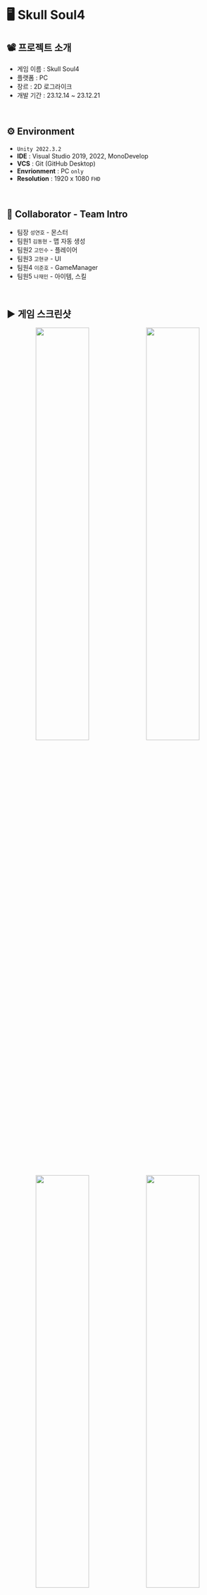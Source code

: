# 🖥️ Skull Soul4

## 📽️ 프로젝트 소개
 - 게임 이름 : Skull Soul4
 - 플랫폼 : PC
 - 장르 : 2D 로그라이크
 - 개발 기간 : 23.12.14 ~ 23.12.21
<br/>

## ⚙️ Environment
- `Unity 2022.3.2`
- **IDE** : Visual Studio 2019, 2022, MonoDevelop
- **VCS** : Git (GitHub Desktop)
- **Envrionment** : PC `only`
- **Resolution** :	1920 x 1080 `FHD`
<br/>

## 👤 Collaborator - Team Intro
- 팀장  `성연호` - 몬스터
- 팀원1 `김동현` - 맵 자동 생성
- 팀원2 `고민수` - 플레이어
- 팀원3 `고현규` - UI
- 팀원4 `이준호` - GameManager
- 팀원5 `나재민` - 아이템, 스킬
<br/>

## ▶️ 게임 스크린샷
<p align="center">
  <img src="https://github.com/gusrb0296/RogueLike/assets/149379194/d0d27cc1-c6cc-4eac-9e7b-b7318f62011b" width="49%"/>
  <img src="https://github.com/gusrb0296/RogueLike/assets/149379194/22aa9a76-cfab-4c94-bb30-7d112db408c6" width="49%"/>
</p>
<p align="center">
  <img src="https://github.com/gusrb0296/RogueLike/assets/149379194/5df9b6bc-7749-419b-af46-381029da1bd7" width="49%"/>
  <img src="https://github.com/gusrb0296/RogueLike/assets/149379194/8241f9e5-5444-4e26-94ec-926bb30ba1ec" width="49%"/>
</p>
<p align="center">
  <img src="https://github.com/gusrb0296/RogueLike/assets/149379194/0d664d37-db47-4fc0-b588-7a0ad72db896" width="49%"/>
  <img src="https://github.com/gusrb0296/RogueLike/assets/149379194/8d981c75-96af-4cab-a6f3-aab2d8acfebe" width="49%"/>
</p>
<p align="center">
  <img src="https://github.com/gusrb0296/RogueLike/assets/149379194/ab7b2841-b101-4147-9646-f059d381bc17" width="49%"/>
  <img src="https://github.com/gusrb0296/RogueLike/assets/149379194/cc58fc1c-b94e-43ef-a821-d326926ae1b0" width="49%"/>
</p>
<br/>

## ✏️ 구현 기능

### 1. 스킬 아이템 구현
<img src="https://github.com/JaeMinNa/Ocean_Bloom/assets/149379194/0935979e-6a46-40a4-9ede-ce4098a92469" width="50%"/>

- 아이템을 먹으면 스킬이 활성화되고 스킬을 사용할 수 있도록 구현
- 단축키를 누르면 스킬 프리팹을 생성해서 좌 또는 우로 움직이도록 구현
<br/>

### 2. 포션 아이템 구현
<img src="https://github.com/JaeMinNa/Ocean_Bloom/assets/149379194/4e703166-ce89-4d45-b84e-2e95311970da" width="50%"/>

- 각각 아이템을 먹으면 Player의 Power, Speed, AttackSpeed를 일정 시간 동안 상승하도록 구현
<br/>

### 3. 스킬 쿨타임 표시 기능 구현
<img src="https://github.com/JaeMinNa/Ocean_Bloom/assets/149379194/31d9e376-e72f-41f6-b494-d3adbc55a0be" width="50%"/>

- Image Type을 Filled로 변경해서 쿨타임 시간 동안은 이미지가 점차 차는 효과를 코드로 구현
<img src="https://github.com/JaeMinNa/Ocean_Bloom/assets/149379194/ec05403f-c070-4d5f-a96c-6a911b66bbc7" width="50%"/>

```C#
IEnumerator CoolTimeRoutine()
{
    float coolTime = Player.Data.SkillData.SkillCoolTime;
    float timer = 0f;
    while (true)
    {
        timer += Time.deltaTime;
        float per = timer / coolTime;
        _image.fillAmount = per;

        if (timer >= coolTime)
        {
            _image.fillAmount = 1f;
            break;
        }
        yield return null;
    }
}
```
<br/>

### 4. 데미지 표시 구현
<img src="https://github.com/JaeMinNa/Ocean_Bloom/assets/149379194/3d2a5e16-ac68-4483-8ba2-870d7b6e0abe" width="50%"/>

- TextMeshPro-Text로 일반 공격, 스킬 공격 시, 적용 데미지를 Instantiate, Destroy로 구현
<br/>

## 💥 트러블 슈팅

### 1. 스킬 적중 시, 진동 효과 구현
<img src="https://github.com/JaeMinNa/Ocean_Bloom/assets/149379194/4877cc7a-5670-4c25-830b-8cbe80763347" width="50%"/>

#### MainCamera의 position 값 변경으로 카메라 흔들리는 효과 구현
- MainCamera가 Player의 position을 따라가도록 구현해서 어색함
```C#
IEnumerator Shake(float shakeAmount, float shakeTime)
{
    float timer = 0;
    while (timer <= shakeTime)
    {
        Camera.main.transform.position 
            = new Vector3 (UnityEngine.Random.insideUnitCircle.x * shakeAmount, UnityEngine.Random.insideUnitCircle.y * shakeAmount, -10);
        timer += Time.deltaTime;
        yield return null;
    }
    Camera.main.transform.position = new Vector3(0, 0, -10);
}
```
#### MainCamera의 rotation 값 변경으로 구현
- position 값을 변경하는 것과 유사한 효과
```C#
IEnumerator Shake(float shakeAmount, float shakeTime)
{
    float timer = 0;
    while (timer <= shakeTime)
    {
        Camera.main.transform.rotation = Quaternion.Euler((Vector3)UnityEngine.Random.insideUnitCircle * shakeAmount);
        timer += Time.deltaTime;
        yield return null;
    }
    Camera.main.transform.rotation = Quaternion.Euler(0f, 0f, 0f);
}
```
<br/>


## 🎮 전체 구현 기능 
1. 랜덤 던전 생성
2. 캐릭터 조작
3. 아이템 수집
4. 몬스터 생성 및 AI
5. 전투 시스템
6. 피해와 체력 관리
7. 보스 전투
8. 퍼마데스
9. 아티팩트 및 효과
10. 레벨업 시스템
11. 사운드 효과 및 음악


### 랜덤 던전 생성
* 맵이 랜덤으로 생성됩니다.
* 시작지점을 중심으로 너비 우선 탐색으로 맵을 새롭게 생성합니다.
* V키를 누르면 맵이 랜덤으로 생성됩니다.
* 맵 중심으로 상하좌우를 가져와서 만들어진 방이면 예외처리하고, 네모형태를 배제하고 일자 형태로 만들기 위해 상하좌우 2개 이상 만들어지면 예외처리 합니다.
* 맵 끝 중 하나를 보스 방으로 생성하고, 또 하나는 레벨업 맵(상점)으로 만들었습니다. 그 외에 다른 맵들은 모두 전투맵으로 만들었습니다.
### 캐릭터 조작
* 좌우 방향키, 스페이스바로 점프 할 수 있습니다.
* Z키를 눌러 공격할 수 있습니다.
* A키를 눌러 스킬을 사용할 수 있습니다.
### 아이템 수집
* 몬스터를 잡으면 Gem 과 일시적 효과 아이템이 드랍됩니다.
* 캐릭터가 해당 아이템에 접촉하면 해당 아이템을 얻을 수 있습니다.
* 던전 룸을 클리어 할 때 마다 스킬 아이템을 얻을 수 있습니다.
* 스킬 아이템은 획득 후 A 버튼을 누르면 사용할 수 있습니다.
### 몬스터 생성 및 AI
* 몬스터가 스폰 위치에 랜덤하게 생성됩니다.
* 주위에 플레이어가 있으면 플레이어르 쫓아오고, 공격합니다.
### 전투 시스템
* 플레이어는 원거리 공격만 가능하고, 발사체가 몬스터에게 맞으면 됩니다.
* 점프 공격이 가능 합니다.
* 스킬 공격은 각자의 공격력과 쿨타임을 가지고 있습니다.
### 피해와 체력 관리
* 캐릭터가 피해를 입으면 일정 시간 동안 무적이 됩니다.
* UI 상에서 체력이 줄어든 만큼 텍스트와 bar가 줄어듭니다.
* 값에 직접 접근하지 않고 DataManager를 Private으로 만들어 내부에서만 접근하고, 내부에 접근할 수 있는 메서드를 GameManager를 통해서 접근합니다.
### 보스 전투
* 보스 맵에 들어가면 보스 방 HP bar가 화면 상단에 나타납니다.
* 보스는 날아다니며, 근접 공격과 원거리 공격을 사용합니다.
* 보스의 전투에서 승리하면 승리 텍스트와 함께 맵 중앙에 포탈이 생성됩니다.
* 포탈로 이동하면 다시 시작 씬으로 돌아가게 됩니다.
### 퍼마데스
* 체력이 모두 소모되면 사망 애니매이션이 나타납니다. 캐릭터는 이동할 수 없으며 Game Over 텍스트가 등장합니다.
* Game Over 텍스트가 등장하면, Enter를 눌렀을 때 메인화면으로 돌아갈 수 있습니다.
### 아티팩트 및 효과
* 몬스터가 드랍한 아이템을 먹으면 효과 지속시간 동안 캐릭터의 몸 색이 변합니다.
* 스킬이 벽에 맞거나, 몬스터에 맞으면 폭발하는 효과가 나타납니다.
* 스킬을 사용하면 쿨타임이 스킬창에 표시됩니다.
### 레벨업 시스템
* 레벨업 맵에 들어가서 NPC와 상호작용 하면 레벨업을 할 수 있습니다.
* 게임 내에서 먹은 Gem을 소모해서 원하는 스탯을 올릴 수 있습니다.
* 올릴 수 있는 스탯은 - 체력 / 공격력 / 이동 속도 / 공격 속도 - 입니다.
### 사운드 효과 및 음악
* 버튼을 누르면 버튼 효과음이 재생됩니다.
* 메인 씬으로 이동하거나, 스타트 씬으로 이동하면 음악이 재생 됩니다
* 전투 방을 이동하면 음악이 재생 됩니다
* 보스 방에 들어가면 음악이 재생됩니다.
<br/>

